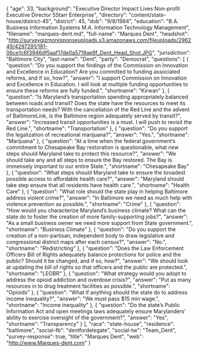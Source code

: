 {
  "age": 33,
  "background": "Executive Director Impact Lives Non-profit Executive Director 5Starr Enterprise",
  "directory": "content/state-house/district-45",
  "district": 45,
  "dob": "9/8/1984",
  "education": "B.A. Business Information Systems M.A. Information Technology Management",
  "filename": "marques-dent.md",
  "full-name": "Marques Dent",
  "headshot": "http://surveygizmoresponseuploads.s3.amazonaws.com/fileuploads/296249/4297291/191-06ce1c6f3946df5aaf17de0a5719ae9f_Dent_Head_Shot.JPG",
  "jurisdiction": "Baltimore City",
  "last-name": "Dent",
  "party": "Democrat",
  "questions": [
    {
      "question": "Do you support the findings of the Commission on Innovation and Excellence in Education? Are you committed to funding associated reforms, and if so, how?",
      "answer": "I support Commission on Innovation and Excellence in Education. I will look at multiple funding opportunities to ensure these reforms are fully funded.",
      "shortname": "Kirwan"
    },
    {
      "question": "Is Maryland’s transportation spending appropriately balanced between roads and transit? Does the state have the resources to meet its transportation needs? With the cancellation of the Red Line and the advent of BaltimoreLink, is the Baltimore region adequately served by transit?",
      "answer": "Increased transit opportunities is a must. I will push to revisit the Red Line.",
      "shortname": "Transportation"
    },
    {
      "question": "Do you support the legalization of recreational marijuana?",
      "answer": "Yes.",
      "shortname": "Marijuana"
    },
    {
      "question": "At a time when the federal government’s commitment to Chesapeake Bay restoration is questionable, what new steps should Maryland take to protect this resource?",
      "answer": "We should take any and all steps to ensure the Bay restored. The Bay is immensely important to our entire State.",
      "shortname": "Chesapeake Bay"
    },
    {
      "question": "What steps should Maryland take to ensure the broadest possible access to affordable health care?",
      "answer": "Maryland should take step ensure that all residents have health care.",
      "shortname": "Health Care"
    },
    {
      "question": "What role should the state play in helping Baltimore address violent crime?",
      "answer": "In Baltimore we need as much help with violence prevention as possible.",
      "shortname": "Crime"
    },
    {
      "question": "How would you characterize Maryland’s business climate? What can the state do to foster the creation of more family-supporting jobs?",
      "answer": "As a small business owner we need more support from State government.",
      "shortname": "Business Climate"
    },
    {
      "question": "Do you support the creation of a non-partisan, independent body to draw legislative and congressional district maps after each census?",
      "answer": "No.",
      "shortname": "Redistricting"
    },
    {
      "question": "Does the Law Enforcement Officers Bill of Rights adequately balance protections for police and the public? Should it be changed, and if so, how?",
      "answer": "We should look at updating the bill of rights so that officers and the public are protected.",
      "shortname": "LEOBR"
    },
    {
      "question": "What strategy would you adopt to address the opioid addiction and overdose crisis?",
      "answer": "Put as many resources in to drug treatment facilities as possible.",
      "shortname": "Opioids"
    },
    {
      "question": "What if anything should the state do to address income inequality?",
      "answer": "We must pass $15 min wage.",
      "shortname": "Income inequality"
    },
    {
      "question": "Do the state’s Public Information Act and open meetings laws adequately ensure Marylanders’ ability to exercise oversight of the government?",
      "answer": "Yes",
      "shortname": "Transparency"
    }
  ],
  "race": "state-house",
  "residence": "baltimore",
  "social-fb": "dentfordelegate",
  "social-tw": "Team_Dent",
  "survey-response": true,
  "title": "Marques Dent",
  "web": "http://www.Marques-dent.com"
}
